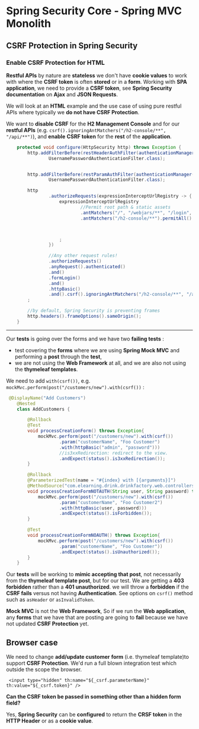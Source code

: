 # Spring Security Core - Spring MVC Monolith

## CSRF Protection in Spring Security

### Enable CSRF Protection for HTML

**Restful APIs** by nature are **stateless** we don't have **cookie values** to work with where the **CSRF token** is often **stored** or in a **form**. 
Working with **SPA application**, we need to provide a **CSRF token**, see **Spring Security documentation** on **Ajax** and **JSON Requests**.

We will look at an **HTML** example and the use case of using pure restful APIs where typically we **do not have CSRF Protection**.

We want to **disable CSRF** for the **H2 Management Console** and for our **restful APIs** (e.g. `csrf().ignoringAntMatchers("/h2-console/**", "/api/**")`), and **enable** **CSRF token** for the **rest** of the **application**.

```java
    protected void configure(HttpSecurity http) throws Exception {
        http.addFilterBefore(restHeaderAuthFilter(authenticationManager()),
                UsernamePasswordAuthenticationFilter.class);


        http.addFilterBefore(restParamAuthFilter(authenticationManager()),
                UsernamePasswordAuthenticationFilter.class);

        http                
                .authorizeRequests(expressionInterceptUrlRegistry -> {
                    expressionInterceptUrlRegistry
                            //Permit root path & static assets
                            .antMatchers("/", "/webjars/**", "/login", "/resources/**").permitAll()
                            .antMatchers("/h2-console/**").permitAll() //don't use in production



                    ;
                })

                //Any other request rules!
                .authorizeRequests()
                .anyRequest().authenticated()
                .and()
                .formLogin()
                .and()
                .httpBasic()
                .and().csrf().ignoringAntMatchers("/h2-console/**", "/api/**")
        ;

        //by default, Spring Security is preventing frames
        http.headers().frameOptions().sameOrigin();
    }

```

--------------

Our **tests** is going over the forms and we have two **failing tests** : 
- test covering the **forms** where we are using **Spring Mock MVC** and performing a **post** through the **test**,
- we are not using the **Web Framework** at all, and we are also not using the **thymeleaf templates**. 

We need to add `with(csrf())`, e.g. `mockMvc.perform(post("/customers/new").with(csrf())` :

```java
 @DisplayName("Add Customers")
    @Nested
    class AddCustomers {

        @Rollback
        @Test
        void processCreationForm() throws Exception{
            mockMvc.perform(post("/customers/new").with(csrf())
                    .param("customerName", "Foo Customer")
                    .with(httpBasic("admin", "password")))
                    //is3xxRedirection: redirect to the view.
                    .andExpect(status().is3xxRedirection());
        }

        @Rollback
        @ParameterizedTest(name = "#{index} with [{arguments}]")
        @MethodSource("com.elearning.drink.drinkfactory.web.controllers.CustomerControllerIT#getStreamNotAdmin")
        void processCreationFormNOTAUTH(String user, String password) throws Exception{
            mockMvc.perform(post("/customers/new").with(csrf())
                    .param("customerName", "Foo Customer2")
                    .with(httpBasic(user, password)))
                    .andExpect(status().isForbidden());
        }

        @Test
        void processCreationFormNOAUTH() throws Exception{
            mockMvc.perform(post("/customers/new").with(csrf())
                    .param("customerName", "Foo Customer"))
                    .andExpect(status().isUnauthorized());
        }
    }
```


Our **tests** will be working to **mimic accepting that post**, not necessarily from the **thymeleaf template post**, but for our test. 
We are getting a **403 forbidden** rather than a **401 unauthorized**.  we will throw a **forbidden** if the **CSRF fails** versus not having **Authentication**. See options on `csrf()` method such as `asHeader` or `asInvalidToken`.



  
**Mock MVC** is not the **Web Framework**, So if we run the **Web application**, any **forms** that we have that are posting are going to **fail** because we have not updated **CSRF Protection** yet. 


Browser case
----------
We need to change **add/update customer** **form**  (i.e. thymeleaf template)to support **CSRF Protection**. We'd run a full blown integration test which outside the scope the browser.

` <input type="hidden" th:name="${_csrf.parameterName}" th:value="${_csrf.token}" />`


**Can the CSRF token be passed in something other than a hidden form field?**

Yes, **Spring Security** can be **configured** to return the **CRSF token** in the **HTTP Header** or as a **cookie value**.


